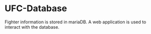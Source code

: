 # UFC-Database
Fighter information is stored in mariaDB. A web application is used to interact with the database. 
